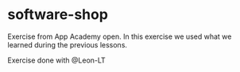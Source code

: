 # software-shop

Exercise from App Academy open.
In this exercise we used what we learned during the previous lessons.

Exercise done with @Leon-LT 
